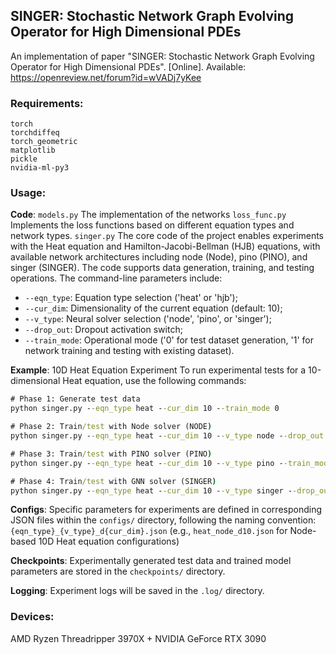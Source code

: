 ## SINGER: Stochastic Network Graph Evolving Operator for High Dimensional PDEs
An implementation of paper "SINGER: Stochastic Network Graph Evolving Operator for High Dimensional PDEs". [Online]. Available: https://openreview.net/forum?id=wVADj7yKee


### Requirements:
```
torch
torchdiffeq
torch_geometric
matplotlib
pickle
nvidia-ml-py3
```

### Usage:
**Code**:
`models.py` The implementation of the networks
`loss_func.py` Implements the loss functions based on different equation types and network types.
`singer.py` The core code of the project enables experiments with the Heat equation and Hamilton-Jacobi-Bellman (HJB) equations, with available network architectures including node (Node), pino (PINO), and singer (SINGER). 
The code supports data generation, training, and testing operations. The command-line parameters include:
* `--eqn_type`: Equation type selection ('heat' or 'hjb');
* `--cur_dim`: Dimensionality of the current equation (default: 10);
* `--v_type`: Neural solver selection ('node', 'pino', or 'singer');
* `--drop_out`: Dropout activation switch;
* `--train_mode`: Operational mode ('0' for test dataset generation, '1' for network training and testing with existing dataset).

**Example**: 10D Heat Equation Experiment
To run experimental tests for a 10-dimensional Heat equation, use the following commands:

```cmd
# Phase 1: Generate test data
python singer.py --eqn_type heat --cur_dim 10 --train_mode 0

# Phase 2: Train/test with Node solver (NODE)
python singer.py --eqn_type heat --cur_dim 10 --v_type node --drop_out 1 --train_mode 1

# Phase 3: Train/test with PINO solver (PINO)
python singer.py --eqn_type heat --cur_dim 10 --v_type pino --train_mode 1

# Phase 4: Train/test with GNN solver (SINGER)
python singer.py --eqn_type heat --cur_dim 10 --v_type singer --drop_out 1 --train_mode 1
```
**Configs**:
Specific parameters for experiments are defined in corresponding JSON files within the `configs/` directory, following the naming convention:
`{eqn_type}_{v_type}_d{cur_dim}.json`
(e.g., `heat_node_d10.json` for Node-based 10D Heat equation configurations)

**Checkpoints**:
Experimentally generated test data and trained model parameters are stored in the `checkpoints/` directory.

**Logging**:
Experiment logs will be saved in the `.log/` directory.

### Devices:
AMD Ryzen Threadripper 3970X + NVIDIA GeForce RTX 3090
